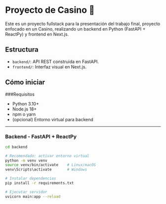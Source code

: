 # Proyecto de Casino 🎰

Este es un proyecto fullstack para la presentación del trabajo final, proyecto enfocado en un Casino, realizando un backend en Python (FastAPI + ReactPy) y frontend en Next.js.

## Estructura
- `backend/`: API REST construida en FastAPI.
- `frontend/`: Interfaz visual en Next.js.

## Cómo iniciar

###Requisitos

- Python 3.10+
- Node.js 18+
- npm o yarn
- (opcional) Entorno virtual para backend

---

### Backend - FastAPI + ReactPy

```bash
cd backend

# Recomendado: activar entorno virtual
python -m venv venv
source venv/bin/activate    # Linux/macOS
venv\Scripts\activate       # Windows

# Instalar dependencias
pip install -r requirements.txt

# Ejecutar servidor
uvicorn main:app --reload
